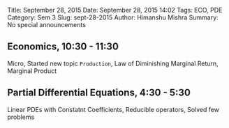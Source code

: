 Title: September 28, 2015
Date: September 28, 2015 14:02
Tags: ECO, PDE
Category: Sem 3
Slug: sept-28-2015
Author: Himanshu Mishra
Summary: No special announcements

## Economics, 10:30 - 11:30

Micro, Started new topic `Production`, Law of Diminishing Marginal Return, Marginal Product

## Partial Differential Equations, 4:30 - 5:30

Linear PDEs with Constatnt Coefficients, Reducible operators, Solved few problems

